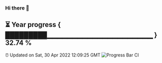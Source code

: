 ### Hi there 👋
⏳ Year progress { █████████▁▁▁▁▁▁▁▁▁▁▁▁▁▁▁▁▁▁▁▁▁ } 32.74 %
---
⏰ Updated on Sat, 30 Apr 2022 12:09:25 GMT
![Progress Bar CI](https://github.com/Moyi321/Moyi321/workflows/Progress%20Bar%20CI/badge.svg)
